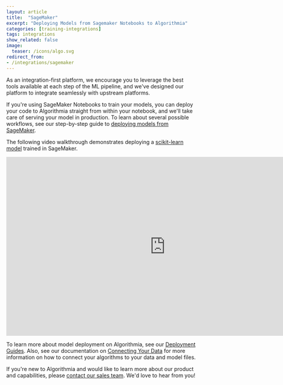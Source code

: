 ```yaml
---
layout: article
title:  "SageMaker"
excerpt: "Deploying Models from Sagemaker Notebooks to Algorithmia"
categories: [training-integrations]
tags: integrations
show_related: false
image:
  teaser: /icons/algo.svg
redirect_from:
- /integrations/sagemaker
---
```


As an integration-first platform, we encourage you to leverage the best tools available at each step of the ML pipeline, and we've designed our platform to integrate seamlessly with upstream platforms.

If you're using SageMaker Notebooks to train your models, you can deploy your code to Algorithmia straight from within your notebook, and we'll take care of serving your model in production. To learn about several possible workflows, see our step-by-step guide to [deploying models from SageMaker](https://algorithmia.com/blog/algorithmia-integration-how-to-deploy-your-models-from-sagemaker-to-production).

The following video walkthrough demonstrates deploying a [scikit-learn model](/developers/model-deployment/scikit) trained in SageMaker.

<iframe title="SageMaker Integration" width="840" height="473" src="https://www.youtube.com/embed/jfU4KPyNC2w?feature=oembed" frameborder="0" allow="accelerometer; autoplay; clipboard-write; encrypted-media; gyroscope; picture-in-picture" allowfullscreen=""></iframe>

To learn more about model deployment on Algorithmia, see our [Deployment Guides](/developers/model-deployment). Also, see our documentation on [Connecting Your Data](/developers/data) for more information on how to connect your algorithms to your data and model files.

If you're new to Algorithmia and would like to learn more about our product and capabilities, please [contact our sales team](https://info.algorithmia.com/contact-sales). We'd love to hear from you!

